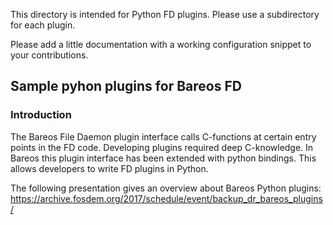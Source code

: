 This directory is intended for Python FD plugins. Please use a subdirectory for each plugin.

Please add a little documentation with a working configuration snippet to your contributions.


## Sample pyhon plugins for Bareos FD

### Introduction

The Bareos File Daemon plugin interface calls C-functions at certain entry points in the FD code. Developing plugins required deep C-knowledge. In Bareos this plugin interface has been extended with python bindings. This allows developers to write FD plugins in Python.

The following presentation gives an overview about Bareos Python plugins:
https://archive.fosdem.org/2017/schedule/event/backup_dr_bareos_plugins/
